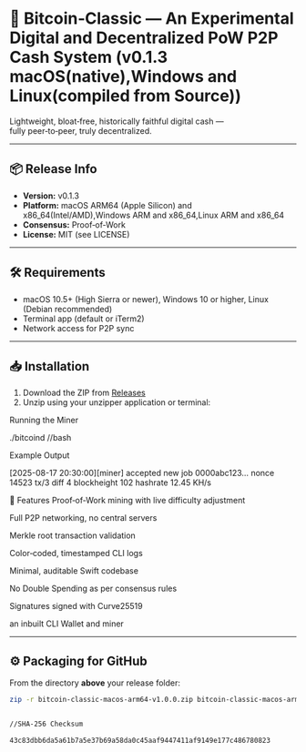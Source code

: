 # 🚀 Bitcoin‑Classic — An Experimental Digital and Decentralized PoW P2P Cash System (v0.1.3 macOS(native),Windows and Linux(compiled from Source))

Lightweight, bloat‑free, historically faithful digital cash —  
fully peer‑to‑peer, truly decentralized.

---

## 📦 Release Info
- **Version:** v0.1.3
- **Platform:** macOS ARM64 (Apple Silicon) and x86_64(Intel/AMD),Windows ARM and x86_64,Linux ARM and x86_64
- **Consensus:** Proof‑of‑Work
- **License:** MIT (see LICENSE)

---

## 🛠 Requirements
- macOS 10.5+ (High Sierra or newer), Windows 10 or higher, Linux (Debian recommended)
- Terminal app (default or iTerm2)
- Network access for P2P sync

---

## 📥 Installation
1. Download the ZIP from [Releases](../../releases)
2. Unzip using your unzipper application or terminal:
    

Running the Miner


./bitcoind //bash


Example Output 

[2025-08-17 20:30:00][miner] accepted new job 0000abc123… nonce 14523 tx/3 diff 4 blockheight 102 hashrate 12.45 KH/s


🌟 Features
Proof‑of‑Work mining with live difficulty adjustment

Full P2P networking, no central servers

Merkle root transaction validation

Color‑coded, timestamped CLI logs

Minimal, auditable Swift codebase

No Double Spending as per consensus rules

Signatures signed with Curve25519

an inbuilt CLI Wallet and miner 





---

## ⚙️ Packaging for GitHub
From the directory **above** your release folder:
```bash
zip -r bitcoin-classic-macos-arm64-v1.0.0.zip bitcoin-classic-macos-arm64-v1.0.0


//SHA-256 Checksum

43c83dbb6da5a61b7a5e37b69a58da0c45aaf9447411af9149e177c486780823 



